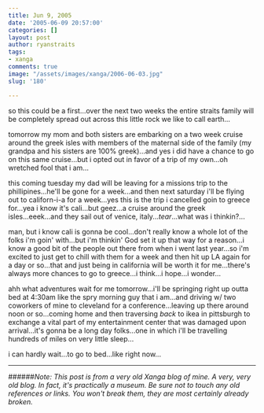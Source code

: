```yaml
---
title: Jun 9, 2005
date: '2005-06-09 20:57:00'
categories: []
layout: post
author: ryanstraits
tags:
- xanga
comments: true
image: "/assets/images/xanga/2006-06-03.jpg"
slug: '180'

---
```

so this could be a first...over the next two weeks the entire straits family will be completely spread out across this little rock we like to call earth...

<!-- break -->

tomorrow my mom and both sisters are embarking on a two week cruise around the greek isles with members of the maternal side of the family (my grandpa and his sisters are 100% greek)...and yes i did have a chance to go on this same cruise...but i opted out in favor of a trip of my own...oh wretched fool that i am...

this coming tuesday my dad will be leaving for a missions trip to the phillipines...he'll be gone for a week...and then next saturday i'll be flying out to californ-i-a for a week...yes this is the trip i cancelled goin to greece for...yea i know it's cali...but geez...a cruise around the greek isles...eeek...and they sail out of venice, italy...*tear*...what was i thinkin?...

man, but i know cali is gonna be cool...don't really know a whole lot of the folks i'm goin' with...but i'm thinkin' God set it up that way for a reason...i know a good bit of the people out there from when i went last year...so i'm excited to just get to chill with them for a week and then hit up LA again for a day or so...that and just being in california will be worth it for me...there's always more chances to go to greece...i think...i hope...i wonder...

ahh what adventures wait for me tomorrow...i'll be springing right up outta bed at 4:30am like the spry morning guy that i am...and driving w/ two coworkers of mine to cleveland for a conference...leaving up there around noon or so...coming home and then traversing <em>back </em>to ikea in pittsburgh to exchange a vital part of my entertainment center that was damaged upon arrival...it's gonna be a long day folks...one in which i'll be travelling hundreds of miles on very little sleep...

i can hardly wait...to go to bed...like right now...

---

######*Note: This post is from a very old Xanga blog of mine. A very, very old blog. In fact, it's practically a museum. Be sure not to touch any old references or links. You won't break them, they are most certainly already broken.*